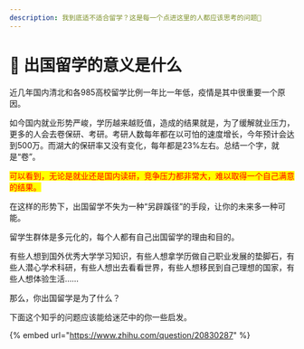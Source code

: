 ```yaml
---
description: 我到底适不适合留学？这是每一个点进这里的人都应该思考的问题🤔
---
```


# 📌 出国留学的意义是什么

近几年国内清北和各985高校留学比例一年比一年低，疫情是其中很重要一个原因。

如今国内就业形势严峻，学历越来越贬值，造成的结果就是，为了缓解就业压力，更多的人会去卷保研、考研。考研人数每年都在以可怕的速度增长，今年预计会达到500万。而湖大的保研率又没有变化，每年都是23%左右。总结一个字，就是“卷”。

<mark style="color:red;">可以看到，无论是就业还是国内读研，竞争压力都非常大，难以取得一个自己满意的结果。</mark>

在这样的形势下，出国留学不失为一种“另辟蹊径”的手段，让你的未来多一种可能。



留学生群体是多元化的，每个人都有自己出国留学的理由和目的。

有些人想到国外优秀大学学习知识，有些人想拿学历做自己职业发展的垫脚石，有些人潜心学术科研，有些人想出去看看世界，有些人想移民到自己理想的国家，有些人想体验生活……

那么，你出国留学是为了什么？



下面这个知乎的问题应该能给迷茫中的你一些启发。

{% embed url="https://www.zhihu.com/question/20830287" %}



